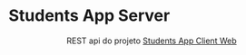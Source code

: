 <h1>Students App Server</h1>
<p align="center">REST api do projeto <a href="https://github.com/viniciuslucas95/students-app-client-web">Students App Client Web</a></p>
